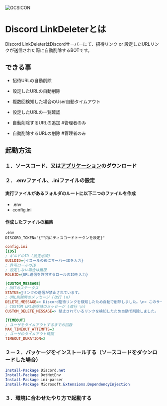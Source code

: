 ![GCSICON](https://milhomescd.com/GCS_icon.png)

# Discord LinkDeleterとは
Discord LinkDeleterはDiscordサーバーにて、招待リンク or 設定したURLリンクが送信された際に自動削除するBOTです。

## できる事
- 招待URLの自動削除
- 設定したURLの自動削除
- 複数回検知した場合のUser自動タイムアウト
- 設定したURLの一覧確認

- 自動削除するURLの追加 #管理者のみ
- 自動削除するURLの削除 #管理者のみ

## 起動方法
### １．ソースコード、又は[アプリケーション](https://github.com/milciabfly/Discord_LinkDeletor/releases/tag/v1.0)のダウンロード
### ２．.envファイル、.iniファイルの設定
#### 実行ファイルがあるフォルダのルートに以下二つのファイルを作成
- .env
- config.ini
#### 作成したファイルの編集
```env
.env
DISCORD_TOKEN="{""内にディスコードトークンを設定}"
```
```ini
config.ini
[IDS]
; ギルドのID (設定必須)
GUILDID={イコールの後にサーバーIDを入力}
; 許可ロールのID
; 設定しない場合は無視
ROLEID={URL送信を許可するロールのIDを入力}

[CUSTOM_MESSAGE]
; BOTのステータス
STATUS=👀リンクの送信が禁止されています。
; URL削除時のメッセージ (改行 \n)
DELETE_MESSAGE=> Discord招待リンクを検知したため自動で削除しました。\n> このサーバーに招待を送信することは禁止されています。
; CUSTOM URL削除時のメッセージ (改行 \n)
CUSTOM_DELETE_MESSAGE=> 禁止されているリンクを検知したため自動で削除しました。

[TIMEOUT]
; ユーザをタイムアウトするまでの回数
MAX_TIMEOUT_ATTEMPTS=3
; ユーザのタイムアウト時間
TIMEOUT_DURATION=2
```
### ２ー２．パッケージをインストールする（ソースコードをダウンロードした場合）
```powershell
Install-Package Discord.net
Install-Package DotNetEnv
Install-Package ini-parser
Install-Package Microsoft.Extensions.DependencyInjection
```
### ３．環境に合わせたやり方で起動する

